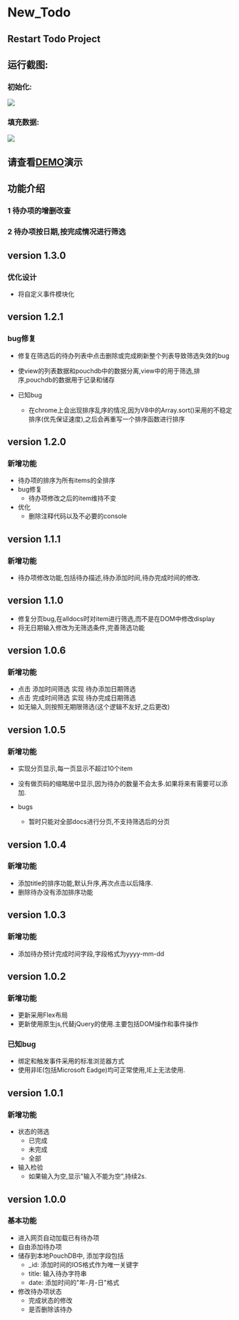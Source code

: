 # New_Todo

## Restart Todo Project

## 运行截图:

### 初始化:
![](http://p799phkik.bkt.clouddn.com/%E6%97%A0%E6%95%B0%E6%8D%AE.png)

### 填充数据:
![](http://p799phkik.bkt.clouddn.com/%E5%AE%8C%E5%85%A8%E6%95%B0%E6%8D%AE.png)

## 请查看[DEMO](http://p799phkik.bkt.clouddn.com/INtwYXt018.gif)演示

## 功能介绍

### 1 待办项的增删改查
### 2 待办项按日期,按完成情况进行筛选

## version 1.3.0

### 优化设计

- 将自定义事件模块化

## version 1.2.1

### bug修复

- 修复在筛选后的待办列表中点击删除或完成刷新整个列表导致筛选失效的bug
- 使view的列表数据和pouchdb中的数据分离,view中的用于筛选,排序,pouchdb的数据用于记录和储存


- 已知bug
  - 在chrome上会出现排序乱序的情况,因为V8中的Array.sort()采用的不稳定排序(优先保证速度),之后会再重写一个排序函数进行排序

## version 1.2.0

### 新增功能

- 待办项的排序为所有items的全排序
- bug修复
  - 待办项修改之后的item维持不变
- 优化
  - 删除注释代码以及不必要的console

## version 1.1.1

### 新增功能

- 待办项修改功能,包括待办描述,待办添加时间,待办完成时间的修改.

## version 1.1.0

- 修复分页bug,在alldocs时对item进行筛选,而不是在DOM中修改display
- 将无日期输入修改为无筛选条件,完善筛选功能

## version 1.0.6

### 新增功能

- 点击 添加时间筛选 实现 待办添加日期筛选
- 点击 完成时间筛选 实现 待办完成日期筛选
- 如无输入,则按照无期限筛选(这个逻辑不友好,之后更改)

## version 1.0.5

### 新增功能

- 实现分页显示,每一页显示不超过10个item
- 没有做页码的缩略居中显示,因为待办的数量不会太多.如果将来有需要可以添加.

- bugs
  - 暂时只能对全部docs进行分页,不支持筛选后的分页

## version 1.0.4

### 新增功能

- 添加title的排序功能,默认升序,再次点击以后降序.
- 删除待办没有添加排序功能

## version 1.0.3

### 新增功能

- 添加待办预计完成时间字段,字段格式为yyyy-mm-dd

## version 1.0.2

### 新增功能

- 更新采用Flex布局
- 更新使用原生js,代替jQuery的使用.主要包括DOM操作和事件操作

### 已知bug

-  绑定和触发事件采用的标准浏览器方式
-  使用非IE(包括Microsoft Eadge)均可正常使用,IE上无法使用.

## version 1.0.1

### 新增功能

- 状态的筛选
  - 已完成
  - 未完成
  - 全部
- 输入检验
  - 如果输入为空,显示"输入不能为空",持续2s.

## version 1.0.0

### 基本功能

- 进入网页自动加载已有待办项
- 自由添加待办项
- 储存到本地PouchDB中, 添加字段包括
  - _id: 添加时间的IOS格式作为唯一关键字
  - title: 输入待办字符串
  - date: 添加时间的"年-月-日"格式
- 修改待办项状态
  - 完成状态的修改
  - 是否删除该待办
